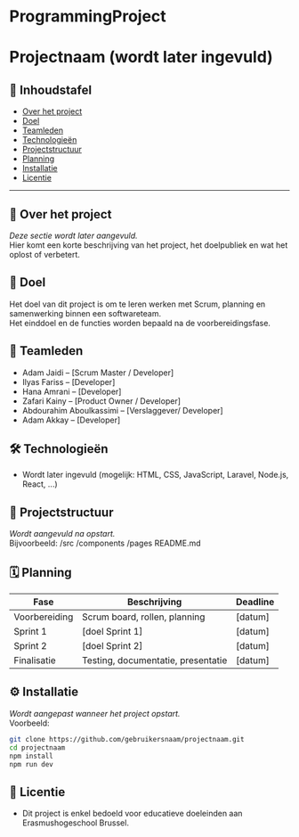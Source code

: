 # ProgrammingProject
 
# Projectnaam (wordt later ingevuld)

## 📌 Inhoudstafel
- [Over het project](#over-het-project)
- [Doel](#doel)
- [Teamleden](#teamleden)
- [Technologieën](#technologieën)
- [Projectstructuur](#projectstructuur)
- [Planning](#planning)
- [Installatie](#installatie)
- [Licentie](#licentie)

---

## 🧠 Over het project
*Deze sectie wordt later aangevuld.*  
Hier komt een korte beschrijving van het project, het doelpubliek en wat het oplost of verbetert.

## 🎯 Doel
Het doel van dit project is om te leren werken met Scrum, planning en samenwerking binnen een softwareteam.  
Het einddoel en de functies worden bepaald na de voorbereidingsfase.

## 👥 Teamleden
- Adam Jaidi – [Scrum Master / Developer]
- Ilyas Fariss – [Developer]
- Hana Amrani – [Developer]
- Zafari Kainy – [Product Owner / Developer]
- Abdourahim Aboulkassimi – [Verslaggever/ Developer]
- Adam Akkay – [Developer]


## 🛠 Technologieën
- Wordt later ingevuld (mogelijk: HTML, CSS, JavaScript, Laravel, Node.js, React, ...)

## 📁 Projectstructuur
*Wordt aangevuld na opstart.*  
Bijvoorbeeld:
/src
/components
/pages
README.md


## 🗓 Planning
| Fase           | Beschrijving                        | Deadline       |
|----------------|-------------------------------------|----------------|
| Voorbereiding  | Scrum board, rollen, planning       | [datum]        |
| Sprint 1       | [doel Sprint 1]                     | [datum]        |
| Sprint 2       | [doel Sprint 2]                     | [datum]        |
| Finalisatie    | Testing, documentatie, presentatie  | [datum]        |

## ⚙️ Installatie
*Wordt aangepast wanneer het project opstart.*  
Voorbeeld:
```bash
git clone https://github.com/gebruikersnaam/projectnaam.git  
cd projectnaam  
npm install  
npm run dev
```

## 📝 Licentie
- Dit project is enkel bedoeld voor educatieve doeleinden aan Erasmushogeschool Brussel.
